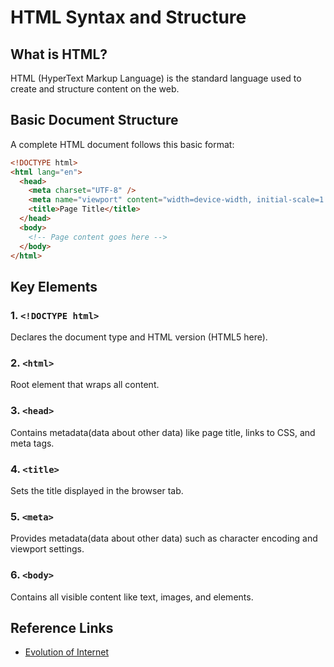 # HTML Syntax and Structure

## What is HTML?

HTML (HyperText Markup Language) is the standard language used to create and structure content on the web.

## Basic Document Structure

A complete HTML document follows this basic format:

```html
<!DOCTYPE html>
<html lang="en">
  <head>
    <meta charset="UTF-8" />
    <meta name="viewport" content="width=device-width, initial-scale=1.0" />
    <title>Page Title</title>
  </head>
  <body>
    <!-- Page content goes here -->
  </body>
</html>
```

## Key Elements

### 1. `<!DOCTYPE html>`

Declares the document type and HTML version (HTML5 here).

### 2. `<html>`

Root element that wraps all content.

### 3. `<head>`

Contains metadata(data about other data) like page title, links to CSS, and meta tags.

### 4. `<title>`

Sets the title displayed in the browser tab.

### 5. `<meta>`

Provides metadata(data about other data) such as character encoding and viewport settings.

### 6. `<body>`

Contains all visible content like text, images, and elements.

## Reference Links

- [Evolution of Internet](../../How_the_World_Works/Evolution%20of%20Internet/000_index.md)
